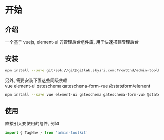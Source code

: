 # 开始  

## 介绍  
一个基于 vuejs, element-ui 的管理后台组件库, 用于快速搭建管理后台  

## 安装  
```bash
npm install --save git+ssh://git@gitlab.skysri.com:FrontEnd/admin-toolkit.git
```

另外, 需要安装下面这些同级依赖  
[vue](https://github.com/vuejs/vue) [element-ui](https://github.com/ElemeFE/element) [gateschema](https://github.com/gateschema/gateschema-js) [gateschema-form-vue](https://github.com/gateschema/gateschema-form-vue)  [@stateform/element](https://github.com/stateform/stateform-element)

```bash  
npm install --save vue element-ui gateschema gateschema-form-vue @stateform/element
```

## 使用  
直接引入要使用的组件, 例如  
```js
import { TagNav } from 'admin-toolkit'  
```

<Comment />